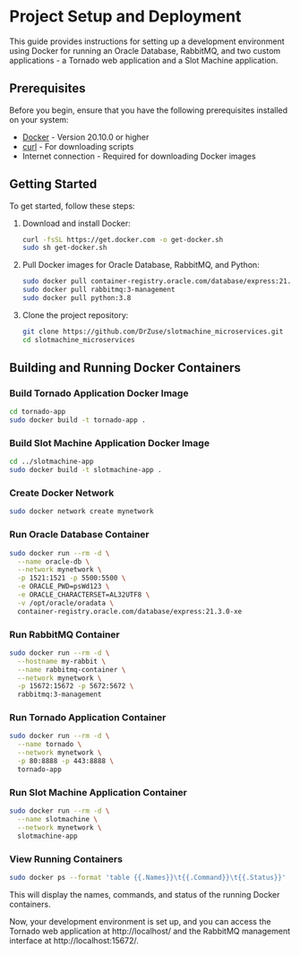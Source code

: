 # Project Setup and Deployment

This guide provides instructions for setting up a development environment using Docker for running an Oracle Database, RabbitMQ, and two custom applications - a Tornado web application and a Slot Machine application.

## Prerequisites

Before you begin, ensure that you have the following prerequisites installed on your system:

- [Docker](https://www.docker.com/) - Version 20.10.0 or higher
- [curl](https://curl.se/) - For downloading scripts
- Internet connection - Required for downloading Docker images

## Getting Started

To get started, follow these steps:

1. Download and install Docker:

    ```bash
    curl -fsSL https://get.docker.com -o get-docker.sh
    sudo sh get-docker.sh
    ```

2. Pull Docker images for Oracle Database, RabbitMQ, and Python:

    ```bash
    sudo docker pull container-registry.oracle.com/database/express:21.3.0-xe
    sudo docker pull rabbitmq:3-management
    sudo docker pull python:3.8
    ```

3. Clone the project repository:

    ```bash
    git clone https://github.com/DrZuse/slotmachine_microservices.git
    cd slotmachine_microservices
    ```

## Building and Running Docker Containers

### Build Tornado Application Docker Image

```bash
cd tornado-app
sudo docker build -t tornado-app .
```

### Build Slot Machine Application Docker Image

```bash
cd ../slotmachine-app
sudo docker build -t slotmachine-app .
```

### Create Docker Network

```bash
sudo docker network create mynetwork
```

### Run Oracle Database Container

```bash
sudo docker run --rm -d \
  --name oracle-db \
  --network mynetwork \
  -p 1521:1521 -p 5500:5500 \
  -e ORACLE_PWD=psWd123 \
  -e ORACLE_CHARACTERSET=AL32UTF8 \
  -v /opt/oracle/oradata \
  container-registry.oracle.com/database/express:21.3.0-xe
```

### Run RabbitMQ Container

```bash
sudo docker run --rm -d \
  --hostname my-rabbit \
  --name rabbitmq-container \
  --network mynetwork \
  -p 15672:15672 -p 5672:5672 \
  rabbitmq:3-management
```

### Run Tornado Application Container

```bash
sudo docker run --rm -d \
  --name tornado \
  --network mynetwork \
  -p 80:8888 -p 443:8888 \
  tornado-app
```

### Run Slot Machine Application Container

```bash
sudo docker run --rm -d \
  --name slotmachine \
  --network mynetwork \
  slotmachine-app
```

### View Running Containers

```bash
sudo docker ps --format 'table {{.Names}}\t{{.Command}}\t{{.Status}}'
```

This will display the names, commands, and status of the running Docker containers.

Now, your development environment is set up, and you can access the Tornado web application at http://localhost/ and the RabbitMQ management interface at http://localhost:15672/.